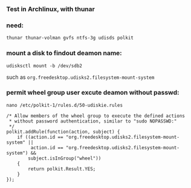 ### Test in Archlinux, with thunar

### need:
    thunar thunar-volman gvfs ntfs-3g udisds polkit

### mount a disk to findout deamon name:
    udisksctl mount -b /dev/sdb2
such as `org.freedesktop.udisks2.filesystem-mount-system`

### permit wheel group user excute deamon without passwd:
  
    nano /etc/polkit-1/rules.d/50-udiskie.rules
```
/* Allow members of the wheel group to execute the defined actions
 * without password authentication, similar to "sudo NOPASSWD:"
 */
polkit.addRule(function(action, subject) {
    if ((action.id == "org.freedesktop.udisks2.filesystem-mount-system" ||
         action.id == "org.freedesktop.udisks2.filesystem-mount-system") &&
        subject.isInGroup("wheel"))
    {
        return polkit.Result.YES;
    }
});
```
